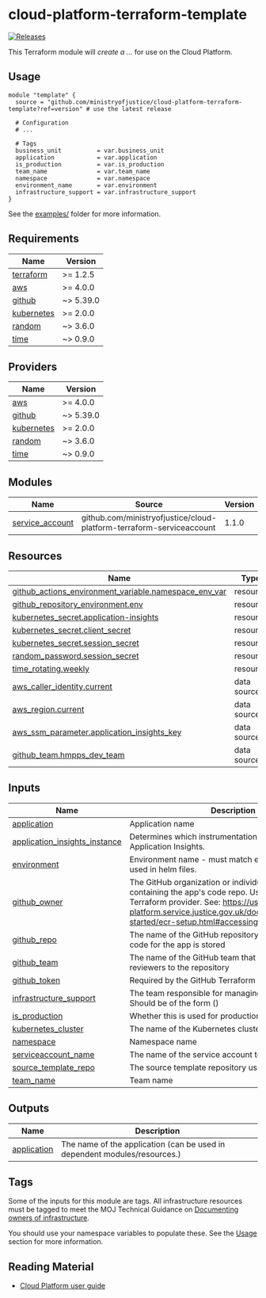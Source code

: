 # cloud-platform-terraform-template

[![Releases](https://img.shields.io/github/v/release/ministryofjustice/cloud-platform-terraform-template.svg)](https://github.com/ministryofjustice/cloud-platform-terraform-template/releases)

This Terraform module will _create a ..._ for use on the Cloud Platform.

## Usage

```hcl
module "template" {
  source = "github.com/ministryofjustice/cloud-platform-terraform-template?ref=version" # use the latest release

  # Configuration
  # ...

  # Tags
  business_unit          = var.business_unit
  application            = var.application
  is_production          = var.is_production
  team_name              = var.team_name
  namespace              = var.namespace
  environment_name       = var.environment
  infrastructure_support = var.infrastructure_support
}
```

See the [examples/](examples/) folder for more information.

<!-- BEGIN_TF_DOCS -->
## Requirements

| Name | Version |
|------|---------|
| <a name="requirement_terraform"></a> [terraform](#requirement\_terraform) | >= 1.2.5 |
| <a name="requirement_aws"></a> [aws](#requirement\_aws) | >= 4.0.0 |
| <a name="requirement_github"></a> [github](#requirement\_github) | ~> 5.39.0 |
| <a name="requirement_kubernetes"></a> [kubernetes](#requirement\_kubernetes) | >= 2.0.0 |
| <a name="requirement_random"></a> [random](#requirement\_random) | ~> 3.6.0 |
| <a name="requirement_time"></a> [time](#requirement\_time) | ~> 0.9.0 |

## Providers

| Name | Version |
|------|---------|
| <a name="provider_aws"></a> [aws](#provider\_aws) | >= 4.0.0 |
| <a name="provider_github"></a> [github](#provider\_github) | ~> 5.39.0 |
| <a name="provider_kubernetes"></a> [kubernetes](#provider\_kubernetes) | >= 2.0.0 |
| <a name="provider_random"></a> [random](#provider\_random) | ~> 3.6.0 |
| <a name="provider_time"></a> [time](#provider\_time) | ~> 0.9.0 |

## Modules

| Name | Source | Version |
|------|--------|---------|
| <a name="module_service_account"></a> [service\_account](#module\_service\_account) | github.com/ministryofjustice/cloud-platform-terraform-serviceaccount | 1.1.0 |

## Resources

| Name | Type |
|------|------|
| [github_actions_environment_variable.namespace_env_var](https://registry.terraform.io/providers/integrations/github/latest/docs/resources/actions_environment_variable) | resource |
| [github_repository_environment.env](https://registry.terraform.io/providers/integrations/github/latest/docs/resources/repository_environment) | resource |
| [kubernetes_secret.application-insights](https://registry.terraform.io/providers/hashicorp/kubernetes/latest/docs/resources/secret) | resource |
| [kubernetes_secret.client_secret](https://registry.terraform.io/providers/hashicorp/kubernetes/latest/docs/resources/secret) | resource |
| [kubernetes_secret.session_secret](https://registry.terraform.io/providers/hashicorp/kubernetes/latest/docs/resources/secret) | resource |
| [random_password.session_secret](https://registry.terraform.io/providers/hashicorp/random/latest/docs/resources/password) | resource |
| [time_rotating.weekly](https://registry.terraform.io/providers/hashicorp/time/latest/docs/resources/rotating) | resource |
| [aws_caller_identity.current](https://registry.terraform.io/providers/hashicorp/aws/latest/docs/data-sources/caller_identity) | data source |
| [aws_region.current](https://registry.terraform.io/providers/hashicorp/aws/latest/docs/data-sources/region) | data source |
| [aws_ssm_parameter.application_insights_key](https://registry.terraform.io/providers/hashicorp/aws/latest/docs/data-sources/ssm_parameter) | data source |
| [github_team.hmpps_dev_team](https://registry.terraform.io/providers/integrations/github/latest/docs/data-sources/team) | data source |

## Inputs

| Name | Description | Type | Default | Required |
|------|-------------|------|---------|:--------:|
| <a name="input_application"></a> [application](#input\_application) | Application name | `string` | n/a | yes |
| <a name="input_application_insights_instance"></a> [application\_insights\_instance](#input\_application\_insights\_instance) | Determines which instrumentation key to use for Application Insights. | `string` | n/a | yes |
| <a name="input_environment"></a> [environment](#input\_environment) | Environment name - must match environment names used in helm files. | `string` | n/a | yes |
| <a name="input_github_owner"></a> [github\_owner](#input\_github\_owner) | The GitHub organization or individual user account containing the app's code repo. Used by the Github Terraform provider. See: https://user-guide.cloud-platform.service.justice.gov.uk/documentation/getting-started/ecr-setup.html#accessing-the-credentials | `string` | `"ministryofjustice"` | no |
| <a name="input_github_repo"></a> [github\_repo](#input\_github\_repo) | The name of the GitHub repository where the source code for the app is stored | `any` | n/a | yes |
| <a name="input_github_team"></a> [github\_team](#input\_github\_team) | The name of the GitHub team that will be added as reviewers to the repository | `any` | n/a | yes |
| <a name="input_github_token"></a> [github\_token](#input\_github\_token) | Required by the GitHub Terraform provider | `string` | n/a | yes |
| <a name="input_infrastructure_support"></a> [infrastructure\_support](#input\_infrastructure\_support) | The team responsible for managing the infrastructure. Should be of the form <team-name> (<team-email>) | `string` | n/a | yes |
| <a name="input_is_production"></a> [is\_production](#input\_is\_production) | Whether this is used for production or not | `string` | n/a | yes |
| <a name="input_kubernetes_cluster"></a> [kubernetes\_cluster](#input\_kubernetes\_cluster) | The name of the Kubernetes cluster | `string` | n/a | yes |
| <a name="input_namespace"></a> [namespace](#input\_namespace) | Namespace name | `string` | n/a | yes |
| <a name="input_serviceaccount_name"></a> [serviceaccount\_name](#input\_serviceaccount\_name) | The name of the service account to be created | `string` | `"github-actions-sa"` | no |
| <a name="input_source_template_repo"></a> [source\_template\_repo](#input\_source\_template\_repo) | The source template repository used for this app. | `any` | n/a | yes |
| <a name="input_team_name"></a> [team\_name](#input\_team\_name) | Team name | `string` | n/a | yes |

## Outputs

| Name | Description |
|------|-------------|
| <a name="output_application"></a> [application](#output\_application) | The name of the application (can be used in dependent modules/resources.) |
<!-- END_TF_DOCS -->

## Tags

Some of the inputs for this module are tags. All infrastructure resources must be tagged to meet the MOJ Technical Guidance on [Documenting owners of infrastructure](https://technical-guidance.service.justice.gov.uk/documentation/standards/documenting-infrastructure-owners.html).

You should use your namespace variables to populate these. See the [Usage](#usage) section for more information.

## Reading Material

<!-- Add links to useful documentation -->

- [Cloud Platform user guide](https://user-guide.cloud-platform.service.justice.gov.uk/#cloud-platform-user-guide)
